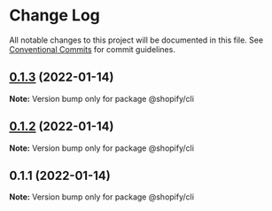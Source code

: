 # Change Log

All notable changes to this project will be documented in this file.
See [Conventional Commits](https://conventionalcommits.org) for commit guidelines.

## [0.1.3](https://github.com/Shopify/shopify-cli-next/compare/@shopify/cli@0.1.2...@shopify/cli@0.1.3) (2022-01-14)

**Note:** Version bump only for package @shopify/cli





## [0.1.2](https://github.com/Shopify/shopify-cli-next/compare/@shopify/cli@0.1.1...@shopify/cli@0.1.2) (2022-01-14)

**Note:** Version bump only for package @shopify/cli





## 0.1.1 (2022-01-14)

**Note:** Version bump only for package @shopify/cli
